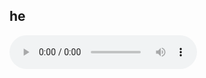 ## he

<audio controls height="100" width="100">
    <source src="05 思念观世音.wav" type="audio/mpeg">
    <source src="horse.ogg" type="audio/ogg">
    <embed height="50" width="100" src="05 思念观世音.wav">
</audio>